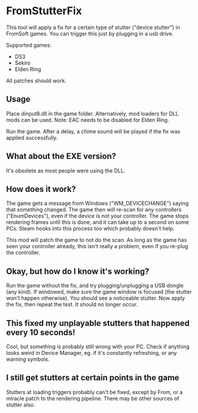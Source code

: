 # FromStutterFix

This tool will apply a fix for a certain type of stutter ("device stutter") in FromSoft games. You can trigger this just by plugging in a usb drive.

Supported games:
* DS3
* Sekiro
* Elden Ring

All patches should work.

## Usage

Place dinput8.dll in the game folder. Alternatively, mod loaders for DLL mods can be used.
Note: EAC needs to be disabled for Elden Ring.

Run the game. After a delay, a chime sound will be played if the fix was applied successfully.

## What about the EXE version?

It's obsolete as most people were using the DLL.

## How does it work?

The game gets a message from Windows ("WM_DEVICECHANGE") saying that something changed. The game then will re-scan for any controllers ("EnumDevices"), even if the device is not your controller. The game stops rendering frames until this is done, and it can take up to a second on some PCs. Steam hooks into this process too which probably doesn't help.

This mod will patch the game to not do the scan. As long as the game has seen your controller already, this isn't really a problem, even if you re-plug the controller.

## Okay, but how do I know it's working?

Run the game without the fix, and try plugging/unplugging a USB dongle (any kind). If windowed, make sure the game window is focused (the stutter won't happen otherwise). You should see a noticeable stutter. Now apply the fix, then repeat the test. It should no longer occur.

## This fixed my unplayable stutters that happened every 10 seconds!

Cool, but something is probably still wrong with your PC. Check if anything looks weird in Device Manager, eg. if it's constantly refreshing, or any warning symbols.

## I still get stutters at certain points in the game

Stutters at loading triggers probably can't be fixed, except by From, or a miracle patch to the rendering pipeline. There may be other sources of stutter also.

